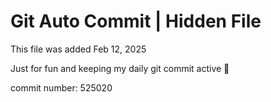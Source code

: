 # Git Auto Commit | Hidden File

This file was added Feb 12, 2025

Just for fun and keeping my daily git commit active 🤪

commit number: 525020
